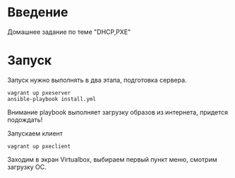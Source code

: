 # **Введение**

Домашнее задание по теме "DHCP,PXE"

# **Запуск**

Запуск нужно выполнять в два этапа, подготовка сервера.

```
vagrant up pxeserver
ansible-playbook install.yml
```
Внимание playbook выполняет загрузку образов из интернета, придется подождать!

Запускаем клиент

```
vagrant up pxeclient
```
Заходим в экран Virtualbox, выбираем первый пункт меню, смотрим загрузку ОС. 